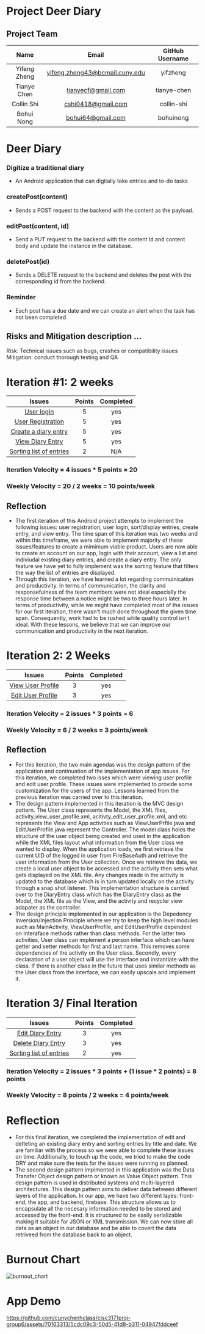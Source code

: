 # Project Deer Diary

## Project Team 
| Name | Email | GitHub Username |
| :---: | :---: | :---: |
| Yifeng Zheng | yifeng.zheng43@bcmail.cuny.edu | yifzheng |
| Tianye Chen | tianyecf@gmail.com | tianye-chen |
| Collin Shi | cshi0418@gmail.com | collin-shi |
| Bohui Nong | bohui64@gmail.com | bohuinong |

# Deer Diary

### Digitize a traditional diary
- An Android application that can digitally take entries and to-do tasks

### createPost(content)
- Sends a POST request to the backend with the content as the payload.

### editPost(content, id)
- Send a PUT request to the backend with the content Id and content body and update the instance in the database.

### deletePost(id)
- Sends a DELETE request to the backend and deletes the post with the corresponding id from the backend.

### Reminder
- Each post has a due date and we can create an alert when the task has not been completed


## Risks and Mitigation description ... 
Risk: Technical issues such as bugs, crashes or compatibility issues
Mitigation: conduct thorough testing and QA

# Iteration #1: 2 weeks
| Issues | Points | Completed |
| :---: | :---: | :---: |
| [User login](https://github.com/cunychenhclass/cisc3171proj-group6/issues/2) | 5 | yes |
| [User Registration](https://github.com/cunychenhclass/cisc3171proj-group6/issues/1) | 5 | yes |
| [Create a diary entry](https://github.com/cunychenhclass/cisc3171proj-group6/issues/8) | 5| yes |
| [View Diary Entry](https://github.com/cunychenhclass/cisc3171proj-group6/issues/16) | 5 | yes |
| [Sorting list of entries](https://github.com/cunychenhclass/cisc3171proj-group6/issues/5) | 2 | N/A |

### Iteration Velocity = 4 issues * 5 points = 20
### Weekly Velocity = 20 / 2 weeks = 10 points/week
## Reflection
- The first iteration of this Android project attempts to implement the following issues: user registration, user login, sort/display entries, create entry, and view entry. The time span of this iteration was two weeks and within this timeframe, we were able to implement majority of these issues/features to create a mimimum viable product. Users are now able to create an account on our app, login with their account, view a list and indiviudal existing diary entries, and create a diary entry. The only feature we have yet to fully implement was the sorting feature that filters the way the list of entries are displayed. 
- Through this iteration, we have learned a lot regarding commuinication and productivity. In terms of communication, the clarity and responsefulness of the team members were not ideal especially the response time between a notice might be two to three hours later. In terms of productivity, while we might have completed most of the issues for our first iteration, there wasn't much done throughout the given time span. Consequently, work had to be rushed while quality control isn't ideal. With these lessons, we believe that we can improve our communication and productivity in the next iteration.
# Iteration 2: 2 Weeks
| Issues | Points | Completed |
| :---: | :---: | :---: |
| [View User Profile](https://github.com/cunychenhclass/cisc3171proj-group6/issues/23) | 3 | yes |
| [Edit User Profile](https://github.com/cunychenhclass/cisc3171proj-group6/issues/26) | 3 | yes |

### Iteration Velocity = 2 issues * 3 points = 6
### Weekly Velocity = 6 / 2 weeks = 3 points/week
## Reflection
- For this iteration, the two main agendas was the design pattern of the application and continuation of the implementation of app issues. For this iteration, we completed two isses which were viewing user profile and edit user profile. These issues were implemented to provide some customization for the users of the app. Lessons learned from the previous iteration was carried over to this iteration.
- The design pattern implemented in this iteration is the MVC design pattern. The User class represents the Model, the XML files, activity_view_user_profile.xml, acitivty_edit_user_profile.xml, and etc represents the View and App activities such as ViewUserPrfile.java and EditUserProfile.java represent the Controller. The model class holds the structure of the user object being created and used in the application while the XML files layout what information from the User class we wanted to display. When the application loads, we first retrieve the current UID of the logged in user from FireBaseAuth and retrieve the user information from the User collection. Once we retrieve the data, we create a local user object to be accessed and the activity then sets what gets displayed on the XML file. Any changes made in the activity is updated to the database which is in turn updated locally on the activity through a snap shot listener. This implementation structure is carried over to the DiaryEntry class which has the DiaryEntry class as the Model, the XML file as the View, and the activity and recycler view adapater as the controller.
- The design principle implemented in our application is the Depedency Inversion/Injection Principle where we try to keep the high level modules such as MainActivity, ViewUserProfile, and EditUserProfile dependent on Interaface methods rather than class methods. For the latter two activities, User class can implement a person interface which can have getter and setter methods for first and last name. This removes some dependencies of the activity on the User class. Secondly, every declaration of a user object will use the interface and instantiate with the class. If there is another class in the future that uses similar methods as the User class from the interface, we can easily upscale and implement it. 

# Iteration 3/ Final Iteration
| Issues | Points | Completed |
| :---: | :---: | :---: |
| [Edit Diary Entry](https://github.com/cunychenhclass/cisc3171proj-group6/issues/4) | 3 | yes |
| [Delete Diary Entry](https://github.com/cunychenhclass/cisc3171proj-group6/issues/3) | 3 | yes |
| [Sorting list of entries](https://github.com/cunychenhclass/cisc3171proj-group6/issues/5) | 2 | yes |

### Iteration Velocity = 2 issues * 3 points + (1 issue * 2 points) = 8 points
### Weekly Velocity = 8 points / 2 weeks = 4 points/week
# Reflection
- For this final iteration, we completed the implementation of edit and delteting an existing diary entry and sorting entries by title and date. We are familiar with the process so we were able to complete these issues on time. Additionally, to touch up the code, we tried to make the code DRY and make sure the tests for the issues were running as planned.
- The second design pattern implmented in this application was the Data Transfer Object design pattern or known as Value Object pattern. This design pattern is used in distributed systems and multi-layered architectures. This design pattern aims to deliver data between different layers of the application. In our app, we have two different layes: front-end, the app, and backend, firebase. This structure allows us to encapsulate all the necesary information needed to be stored and accessed by the front-end. It is structured to be easily serializable making it suitable for JSON or XML transmission. We can now store all data as an object in our database and be able to covert the data retriveed from the database back to an object.
# Burnout Chart
![burnout_chart](https://github.com/cunychenhclass/cisc3171proj-group6/assets/70163313/008945c6-3373-4af7-88e1-2ff3df9348fc)
# App Demo


https://github.com/cunychenhclass/cisc3171proj-group6/assets/70163313/5cdc09c3-50d5-41d8-b311-04947fddceef


